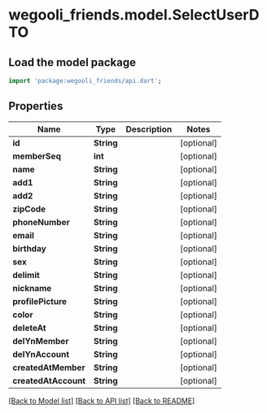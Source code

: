 # wegooli_friends.model.SelectUserDTO

## Load the model package

```dart
import 'package:wegooli_friends/api.dart';
```

## Properties

| Name                 | Type       | Description | Notes      |
| -------------------- | ---------- | ----------- | ---------- |
| **id**               | **String** |             | [optional] |
| **memberSeq**        | **int**    |             | [optional] |
| **name**             | **String** |             | [optional] |
| **add1**             | **String** |             | [optional] |
| **add2**             | **String** |             | [optional] |
| **zipCode**          | **String** |             | [optional] |
| **phoneNumber**      | **String** |             | [optional] |
| **email**            | **String** |             | [optional] |
| **birthday**         | **String** |             | [optional] |
| **sex**              | **String** |             | [optional] |
| **delimit**          | **String** |             | [optional] |
| **nickname**         | **String** |             | [optional] |
| **profilePicture**   | **String** |             | [optional] |
| **color**            | **String** |             | [optional] |
| **deleteAt**         | **String** |             | [optional] |
| **delYnMember**      | **String** |             | [optional] |
| **delYnAccount**     | **String** |             | [optional] |
| **createdAtMember**  | **String** |             | [optional] |
| **createdAtAccount** | **String** |             | [optional] |

[[Back to Model list]](../README.md#documentation-for-models)
[[Back to API list]](../README.md#documentation-for-api-endpoints)
[[Back to README]](../README.md)
